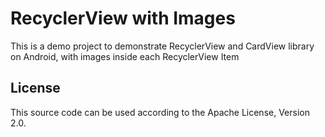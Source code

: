 # RecyclerView with Images

This is a demo project to demonstrate RecyclerView and CardView library on Android, with images inside each RecyclerView Item

## License

This source code can be used according to the Apache License, Version 2.0.
